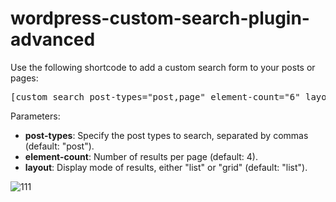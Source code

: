 # wordpress-custom-search-plugin-advanced

<p>Use the following shortcode to add a custom search form to your posts or pages:</p>
        <pre>[custom_search post-types="post,page" element-count="6" layout="grid"]</pre>
        <p>Parameters:</p>
        <ul>
            <li><strong>post-types</strong>: Specify the post types to search, separated by commas (default: "post").</li>
            <li><strong>element-count</strong>: Number of results per page (default: 4).</li>
            <li><strong>layout</strong>: Display mode of results, either "list" or "grid" (default: "list").</li>
        </ul>
 
![111](https://github.com/denysastapov/WordpressCustomSearchPluginAdvanced/assets/38051100/65a1f932-1375-4c31-935c-b765a76d4eea)
